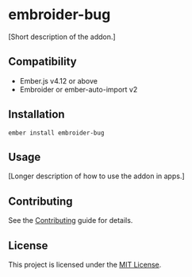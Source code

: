 # embroider-bug

[Short description of the addon.]

## Compatibility

- Ember.js v4.12 or above
- Embroider or ember-auto-import v2

## Installation

```
ember install embroider-bug
```

## Usage

[Longer description of how to use the addon in apps.]

## Contributing

See the [Contributing](CONTRIBUTING.md) guide for details.

## License

This project is licensed under the [MIT License](LICENSE.md).
